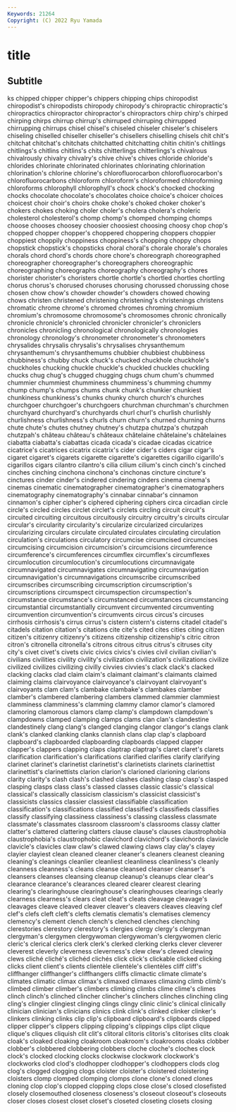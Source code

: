 ```yaml
---
Keywords: 21264
Copyright: (C) 2022 Ryu Yamada
---
```



# title

## Subtitle
ks chipped chipper chipper's chippers chipping chips chiropodist chiropodist's chiropodists
chiropody chiropody's chiropractic chiropractic's chiropractics chiropractor chiropractor's chiropractors chirp chirp's
chirped chirping chirps chirrup chirrup's chirruped chirruping chirrupped chirrupping chirrups
chisel chisel's chiseled chiseler chiseler's chiselers chiseling chiselled chiseller chiseller's
chisellers chiselling chisels chit chit's chitchat chitchat's chitchats chitchatted chitchatting
chitin chitin's chitlings chitlings's chitlins chitlins's chits chitterlings chitterlings's chivalrous
chivalrously chivalry chivalry's chive chive's chives chloride chloride's chlorides chlorinate
chlorinated chlorinates chlorinating chlorination chlorination's chlorine chlorine's chlorofluorocarbon chlorofluorocarbon's chlorofluorocarbons
chloroform chloroform's chloroformed chloroforming chloroforms chlorophyll chlorophyll's chock chock's chocked
chocking chocks chocolate chocolate's chocolates choice choice's choicer choices choicest
choir choir's choirs choke choke's choked choker choker's chokers chokes
choking choler choler's cholera cholera's choleric cholesterol cholesterol's chomp chomp's
chomped chomping chomps choose chooses choosey choosier choosiest choosing choosy
chop chop's chopped chopper chopper's choppered choppering choppers choppier choppiest
choppily choppiness choppiness's chopping choppy chops chopstick chopstick's chopsticks choral
choral's chorale chorale's chorales chorals chord chord's chords chore chore's
choreograph choreographed choreographer choreographer's choreographers choreographic choreographing choreographs choreography choreography's
chores chorister chorister's choristers chortle chortle's chortled chortles chortling chorus
chorus's chorused choruses chorusing chorussed chorussing chose chosen chow chow's
chowder chowder's chowders chowed chowing chows christen christened christening christening's
christenings christens chromatic chrome chrome's chromed chromes chroming chromium chromium's
chromosome chromosome's chromosomes chronic chronically chronicle chronicle's chronicled chronicler chronicler's
chroniclers chronicles chronicling chronological chronologically chronologies chronology chronology's chronometer chronometer's
chronometers chrysalides chrysalis chrysalis's chrysalises chrysanthemum chrysanthemum's chrysanthemums chubbier chubbiest
chubbiness chubbiness's chubby chuck chuck's chucked chuckhole chuckhole's chuckholes chucking
chuckle chuckle's chuckled chuckles chuckling chucks chug chug's chugged chugging
chugs chum chum's chummed chummier chummiest chumminess chumminess's chumming chummy
chump chump's chumps chums chunk chunk's chunkier chunkiest chunkiness chunkiness's
chunks chunky church church's churches churchgoer churchgoer's churchgoers churchman churchman's
churchmen churchyard churchyard's churchyards churl churl's churlish churlishly churlishness churlishness's
churls churn churn's churned churning churns chute chute's chutes chutney
chutney's chutzpa chutzpa's chutzpah chutzpah's château château's châteaux châtelaine châtelaine's
châtelaines ciabatta ciabatta's ciabattas cicada cicada's cicadae cicadas cicatrice cicatrice's
cicatrices cicatrix cicatrix's cider cider's ciders cigar cigar's cigaret cigaret's
cigarets cigarette cigarette's cigarettes cigarillo cigarillo's cigarillos cigars cilantro cilantro's
cilia cilium cilium's cinch cinch's cinched cinches cinching cinchona cinchona's
cinchonas cincture cincture's cinctures cinder cinder's cindered cindering cinders cinema
cinema's cinemas cinematic cinematographer cinematographer's cinematographers cinematography cinematography's cinnabar cinnabar's
cinnamon cinnamon's cipher cipher's ciphered ciphering ciphers circa circadian circle
circle's circled circles circlet circlet's circlets circling circuit circuit's circuited
circuiting circuitous circuitously circuitry circuitry's circuits circular circular's circularity circularity's
circularize circularized circularizes circularizing circulars circulate circulated circulates circulating circulation
circulation's circulations circulatory circumcise circumcised circumcises circumcising circumcision circumcision's circumcisions
circumference circumference's circumferences circumflex circumflex's circumflexes circumlocution circumlocution's circumlocutions circumnavigate
circumnavigated circumnavigates circumnavigating circumnavigation circumnavigation's circumnavigations circumscribe circumscribed circumscribes circumscribing
circumscription circumscription's circumscriptions circumspect circumspection circumspection's circumstance circumstance's circumstanced circumstances
circumstancing circumstantial circumstantially circumvent circumvented circumventing circumvention circumvention's circumvents circus
circus's circuses cirrhosis cirrhosis's cirrus cirrus's cistern cistern's cisterns citadel
citadel's citadels citation citation's citations cite cite's cited cites cities
citing citizen citizen's citizenry citizenry's citizens citizenship citizenship's citric citron
citron's citronella citronella's citrons citrous citrus citrus's citruses city city's
civet civet's civets civic civics civics's civies civil civilian civilian's
civilians civilities civility civility's civilization civilization's civilizations civilize civilized civilizes
civilizing civilly civvies civvies's clack clack's clacked clacking clacks clad
claim claim's claimant claimant's claimants claimed claiming claims clairvoyance clairvoyance's
clairvoyant clairvoyant's clairvoyants clam clam's clambake clambake's clambakes clamber clamber's
clambered clambering clambers clammed clammier clammiest clamminess clamminess's clamming clammy
clamor clamor's clamored clamoring clamorous clamors clamp clamp's clampdown clampdown's
clampdowns clamped clamping clamps clams clan clan's clandestine clandestinely clang
clang's clanged clanging clangor clangor's clangs clank clank's clanked clanking
clanks clannish clans clap clap's clapboard clapboard's clapboarded clapboarding clapboards
clapped clapper clapper's clappers clapping claps claptrap claptrap's claret claret's
clarets clarification clarification's clarifications clarified clarifies clarify clarifying clarinet clarinet's
clarinetist clarinetist's clarinetists clarinets clarinettist clarinettist's clarinettists clarion clarion's clarioned
clarioning clarions clarity clarity's clash clash's clashed clashes clashing clasp
clasp's clasped clasping clasps class class's classed classes classic classic's
classical classical's classically classicism classicism's classicist classicist's classicists classics classier
classiest classifiable classification classification's classifications classified classified's classifieds classifies classify
classifying classiness classiness's classing classless classmate classmate's classmates classroom classroom's
classrooms classy clatter clatter's clattered clattering clatters clause clause's clauses
claustrophobia claustrophobia's claustrophobic clavichord clavichord's clavichords clavicle clavicle's clavicles claw
claw's clawed clawing claws clay clay's clayey clayier clayiest clean
cleaned cleaner cleaner's cleaners cleanest cleaning cleaning's cleanings cleanlier cleanliest
cleanliness cleanliness's cleanly cleanness cleanness's cleans cleanse cleansed cleanser cleanser's
cleansers cleanses cleansing cleanup cleanup's cleanups clear clear's clearance clearance's
clearances cleared clearer clearest clearing clearing's clearinghouse clearinghouse's clearinghouses clearings
clearly clearness clearness's clears cleat cleat's cleats cleavage cleavage's cleavages
cleave cleaved cleaver cleaver's cleavers cleaves cleaving clef clef's clefs
cleft cleft's clefts clematis clematis's clematises clemency clemency's clement clench
clench's clenched clenches clenching clerestories clerestory clerestory's clergies clergy clergy's
clergyman clergyman's clergymen clergywoman clergywoman's clergywomen cleric cleric's clerical clerics
clerk clerk's clerked clerking clerks clever cleverer cleverest cleverly cleverness
cleverness's clew clew's clewed clewing clews cliché cliché's clichéd clichés
click click's clickable clicked clicking clicks client client's clients clientèle
clientèle's clientèles cliff cliff's cliffhanger cliffhanger's cliffhangers cliffs climactic climate
climate's climates climatic climax climax's climaxed climaxes climaxing climb climb's
climbed climber climber's climbers climbing climbs clime clime's climes clinch
clinch's clinched clincher clincher's clinchers clinches clinching cling cling's clingier
clingiest clinging clings clingy clinic clinic's clinical clinically clinician clinician's
clinicians clinics clink clink's clinked clinker clinker's clinkers clinking clinks
clip clip's clipboard clipboard's clipboards clipped clipper clipper's clippers clipping
clipping's clippings clips clipt clique clique's cliques cliquish clit clit's
clitoral clitoris clitoris's clitorises clits cloak cloak's cloaked cloaking cloakroom
cloakroom's cloakrooms cloaks clobber clobber's clobbered clobbering clobbers cloche cloche's
cloches clock clock's clocked clocking clocks clockwise clockwork clockwork's clockworks
clod clod's clodhopper clodhopper's clodhoppers clods clog clog's clogged clogging
clogs cloister cloister's cloistered cloistering cloisters clomp clomped clomping clomps
clone clone's cloned clones cloning clop clop's clopped clopping clops
close close's closed closefisted closely closemouthed closeness closeness's closeout closeout's
closeouts closer closes closest closet closet's closeted closeting closets closing

